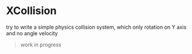 # XCollision
try to write a simple physics collision system, which only rotation on Y axis and no angle velocity

> work in progress
